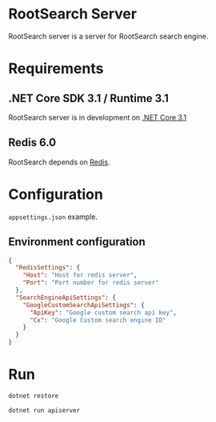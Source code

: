 # RootSearch Server
RootSearch server is a server for RootSearch search engine.


# Requirements

## .NET Core SDK 3.1 / Runtime 3.1

RootSearch server is in development on [.NET Core 3.1][dotnetcoresdk]

## Redis 6.0

RootSearch depends on [Redis][redis].

[dotnetcoresdk]:https://dotnet.microsoft.com/download
[redis]:https://redis.io/download


# Configuration

`appsettings.json` example.

## Environment configuration

```json
{
  "RedisSettings": {
    "Host": "Host for redis server",
    "Port": "Port number for redis server"
  },
  "SearchEngineApiSettings": {
    "GoogleCustomSearchApiSettings": {
      "ApiKey": "Google custom search api key",
      "Cx": "Google Custom search engine ID"
    }
  }
}
```


# Run

```bash
dotnet restore

dotnet run apiserver
```

